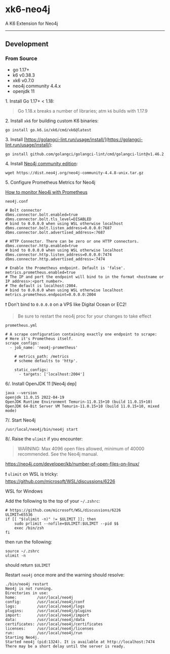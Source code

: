# xk6-neo4j

A K6 Extension for Neo4j

---

## Development

### From Source

- go 1.17+
- k6 v0.38.3
- xk6 v0.7.0
- neo4j community 4.4.x
- openjdk 11

1\. Install Go 1.17+ < 1.18:

> Go 1.18.x breaks a number of libraries; atm `k6` builds with 1.17.9

2\. Install `xk6` for building custom K6 binaries:

`go install go.k6.io/xk6/cmd/xk6@latest`

3\. Install [https://golangci-lint.run/usage/install/](https://golangci-lint.run/usage/install/):

`go install github.com/golangci/golangci-lint/cmd/golangci-lint@v1.46.2`

4\. Install [Neo4j community edition](https://neo4j.com/download-center/):

`wget https://dist.neo4j.org/neo4j-community-4.4.8-unix.tar.gz`

5\. Configure Prometheus Metrics for Neo4j

[How to monitor Neo4j with Prometheus](https://neo4j.com/developer/kb/how-to-monitor-neo4j-with-prometheus/)

`neo4j.conf`

```
# Bolt connector
dbms.connector.bolt.enabled=true
dbms.connector.bolt.tls_level=DISABLED
# bind to 0.0.0.0 when using WSL otherwise localhost
dbms.connector.bolt.listen_address=0.0.0.0:7687
dbms.connector.bolt.advertised_address=:7687

# HTTP Connector. There can be zero or one HTTP connectors.
dbms.connector.http.enabled=true
# bind to 0.0.0.0 when using WSL otherwise localhost
dbms.connector.http.listen_address=0.0.0.0:7474
dbms.connector.http.advertised_address=:7474

# Enable the Prometheus endpoint. Default is 'false'.
metrics.prometheus.enabled=true
# The IP and port the endpoint will bind to in the format <hostname or IP address>:<port number>.
# The default is localhost:2004.
# bind to 0.0.0.0 when using WSL otherwise localhost
metrics.prometheus.endpoint=0.0.0.0:2004
```

❗ Don't bind to `0.0.0.0` on a VPS like Digital Ocean or EC2!

> Be sure to restart the neo4j proc for your changes to take effect

`prometheus.yml`

```
# A scrape configuration containing exactly one endpoint to scrape:
# Here it's Prometheus itself.
scrape_configs:
  - job_name: 'neo4j-prometheus'

    # metrics_path: /metrics
    # scheme defaults to 'http'.

    static_configs:
      - targets: ['localhost:2004']
```

6/. Install OpenJDK 11 [Neo4j dep]

```
java --version
openjdk 11.0.15 2022-04-19
OpenJDK Runtime Environment Temurin-11.0.15+10 (build 11.0.15+10)
OpenJDK 64-Bit Server VM Temurin-11.0.15+10 (build 11.0.15+10, mixed mode)
```

7/. Start Neo4j

`/usr/local/neo4j/bin/neo4j start`

8/. Raise the `ulimit` if you encounter: 

> WARNING: Max 4096 open files allowed, minimum of 40000 recommended. See the Neo4j manual.

https://neo4j.com/developer/kb/number-of-open-files-on-linux/

❗ `ulimit` on WSL is tricky: https://github.com/microsoft/WSL/discussions/6226

WSL for Windows

Add the following to the top of your `~/.zshrc`:

```
# https://github.com/microsoft/WSL/discussions/6226
ULIMIT=65536
if [[ "$(ulimit -n)" != $ULIMIT ]]; then
    sudo prlimit --nofile=$ULIMIT:$ULIMIT --pid $$
    exec /bin/zsh
fi
```

then run the following:

```
source ~/.zshrc
ulimit -n
```

should return `$ULIMIT`

Restart `neo4j` once more and the warning should resolve:

```
./bin/neo4j restart
Neo4j is not running.
Directories in use:
home:         /usr/local/neo4j
config:       /usr/local/neo4j/conf
logs:         /usr/local/neo4j/logs
plugins:      /usr/local/neo4j/plugins
import:       /usr/local/neo4j/import
data:         /usr/local/neo4j/data
certificates: /usr/local/neo4j/certificates
licenses:     /usr/local/neo4j/licenses
run:          /usr/local/neo4j/run
Starting Neo4j.
Started neo4j (pid:1324). It is available at http://localhost:7474
There may be a short delay until the server is ready.
```
